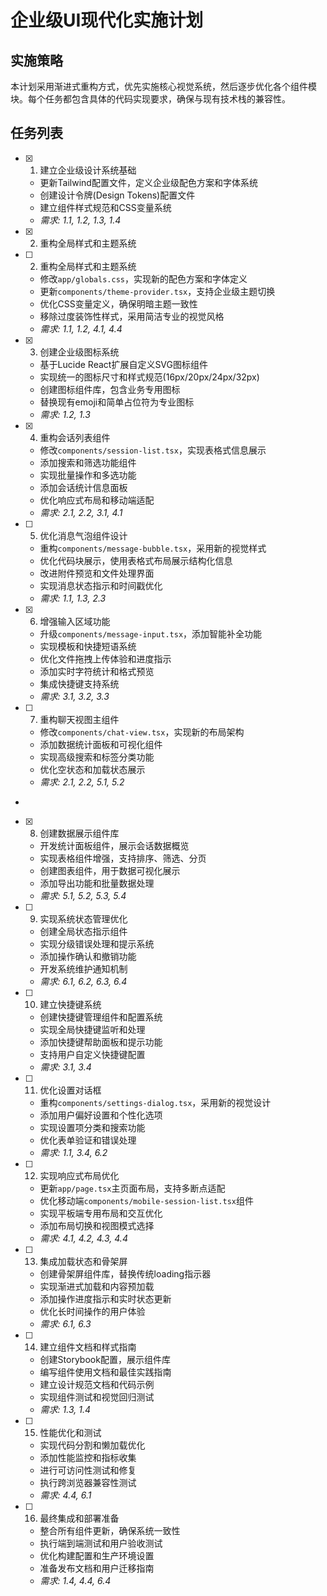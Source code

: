 # 企业级UI现代化实施计划

## 实施策略

本计划采用渐进式重构方式，优先实施核心视觉系统，然后逐步优化各个组件模块。每个任务都包含具体的代码实现要求，确保与现有技术栈的兼容性。

## 任务列表

- [x] 1. 建立企业级设计系统基础










  - 更新Tailwind配置文件，定义企业级配色方案和字体系统
  - 创建设计令牌(Design Tokens)配置文件
  - 建立组件样式规范和CSS变量系统
  - _需求: 1.1, 1.2, 1.3, 1.4_
- [x] 2. 重构全局样式和主题系统




- [ ] 2. 重构全局样式和主题系统

  - 修改`app/globals.css`，实现新的配色方案和字体定义
  - 更新`components/theme-provider.tsx`，支持企业级主题切换
  - 优化CSS变量定义，确保明暗主题一致性
  - 移除过度装饰性样式，采用简洁专业的视觉风格
  - _需求: 1.1, 1.2, 4.1, 4.4_

- [x] 3. 创建企业级图标系统




  - 基于Lucide React扩展自定义SVG图标组件
  - 实现统一的图标尺寸和样式规范(16px/20px/24px/32px)
  - 创建图标组件库，包含业务专用图标
  - 替换现有emoji和简单占位符为专业图标
  - _需求: 1.2, 1.3_

- [x] 4. 重构会话列表组件





  - 修改`components/session-list.tsx`，实现表格式信息展示
  - 添加搜索和筛选功能组件
  - 实现批量操作和多选功能
  - 添加会话统计信息面板
  - 优化响应式布局和移动端适配
  - _需求: 2.1, 2.2, 3.1, 4.1_

- [ ] 5. 优化消息气泡组件设计




  - 重构`components/message-bubble.tsx`，采用新的视觉样式
  - 优化代码块展示，使用表格式布局展示结构化信息
  - 改进附件预览和文件处理界面
  - 实现消息状态指示和时间戳优化
  - _需求: 1.1, 1.3, 2.3_

- [x] 6. 增强输入区域功能





  - 升级`components/message-input.tsx`，添加智能补全功能
  - 实现模板和快捷短语系统
  - 优化文件拖拽上传体验和进度指示
  - 添加实时字符统计和格式预览
  - 集成快捷键支持系统
  - _需求: 3.1, 3.2, 3.3_

- [ ] 7. 重构聊天视图主组件








  - 修改`components/chat-view.tsx`，实现新的布局架构
  - 添加数据统计面板和可视化组件
  - 实现高级搜索和标签分类功能
  - 优化空状态和加载状态展示
  - _需求: 2.1, 2.2, 5.1, 5.2_
-

- [x] 8. 创建数据展示组件库




  - 开发统计面板组件，展示会话数据概览
  - 实现表格组件增强，支持排序、筛选、分页
  - 创建图表组件，用于数据可视化展示
  - 添加导出功能和批量数据处理
  - _需求: 5.1, 5.2, 5.3, 5.4_

- [ ] 9. 实现系统状态管理优化
  - 创建全局状态指示组件
  - 实现分级错误处理和提示系统
  - 添加操作确认和撤销功能
  - 开发系统维护通知机制
  - _需求: 6.1, 6.2, 6.3, 6.4_

- [ ] 10. 建立快捷键系统
  - 创建快捷键管理组件和配置系统
  - 实现全局快捷键监听和处理
  - 添加快捷键帮助面板和提示功能
  - 支持用户自定义快捷键配置
  - _需求: 3.1, 3.4_

- [ ] 11. 优化设置对话框
  - 重构`components/settings-dialog.tsx`，采用新的视觉设计
  - 添加用户偏好设置和个性化选项
  - 实现设置项分类和搜索功能
  - 优化表单验证和错误处理
  - _需求: 1.1, 3.4, 6.2_

- [ ] 12. 实现响应式布局优化






  - 更新`app/page.tsx`主页面布局，支持多断点适配
  - 优化移动端`components/mobile-session-list.tsx`组件
  - 实现平板端专用布局和交互优化
  - 添加布局切换和视图模式选择
  - _需求: 4.1, 4.2, 4.3, 4.4_

- [ ] 13. 集成加载状态和骨架屏
  - 创建骨架屏组件库，替换传统loading指示器
  - 实现渐进式加载和内容预加载
  - 添加操作进度指示和实时状态更新
  - 优化长时间操作的用户体验
  - _需求: 6.1, 6.3_

- [ ] 14. 建立组件文档和样式指南
  - 创建Storybook配置，展示组件库
  - 编写组件使用文档和最佳实践指南
  - 建立设计规范文档和代码示例
  - 实现组件测试和视觉回归测试
  - _需求: 1.3, 1.4_

- [ ] 15. 性能优化和测试
  - 实现代码分割和懒加载优化
  - 添加性能监控和指标收集
  - 进行可访问性测试和修复
  - 执行跨浏览器兼容性测试
  - _需求: 4.4, 6.1_

- [ ] 16. 最终集成和部署准备
  - 整合所有组件更新，确保系统一致性
  - 执行端到端测试和用户验收测试
  - 优化构建配置和生产环境设置
  - 准备发布文档和用户迁移指南
  - _需求: 1.4, 4.4, 6.4_